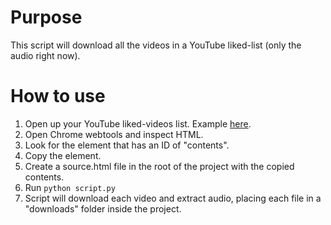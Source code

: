 # Purpose

This script will download all the videos in a YouTube liked-list (only the audio right now).

# How to use

1. Open up your YouTube liked-videos list. Example [here](https://www.youtube.com/playlist?list=LL).
2. Open Chrome webtools and inspect HTML.
3. Look for the element that has an ID of "contents".
4. Copy the element.
5. Create a source.html file in the root of the project with the copied contents.
6. Run `python script.py`
7. Script will download each video and extract audio, placing each file in a "downloads" folder inside the project.
